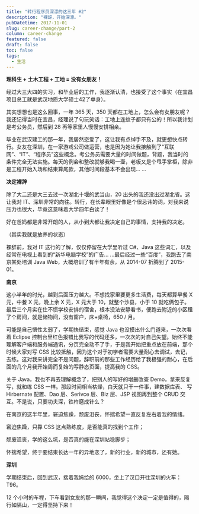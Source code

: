 ```yaml
---
title: "转行程序员深漂的这三年 #2"
description: "裸辞，开始深漂。"
pubDatetime: 2017-11-01
slug: career-change/part-2
column: career-change
featured: false
draft: false
toc: false
tags:
  - 生活
---
```


**理科生 + 土木工程 + 工地 = 没有女朋友！**

经过大三大四的实习，和毕业后的工作，我逐渐认清，也接受了这个事实（在宜昌项目总工就是武汉地质大学硕士42了单身）。

其实想想也是这么回事，一年 365 天，350 天都在工地上，怎么会有女朋友呢？我还记得当时在宜昌，经理说了句玩笑话：工地上连蚊子都只有公的！所以我计划是考公务员，然后到 28 再等家里人慢慢安排相亲。

毕业在武汉建工的那一年，我居然恋爱了，这让我有点绰手不及，就更想快点转行。女友在深圳，在一家游戏公司做运营，也是因为她让我接触到了“互联网”、“IT”、“程序员”这些概念。考公务员需要大量的时间做题，背题，我当时的条件完全无法实施。每天的例会和整改就够我喝一壶，老板又是个甩手掌柜，除非是工程开始入场和结束算尾款，其他时间段基本不会出现... ...

**决定裸辞**

除了大二还是大三去过一次湖北十堰的武当山，20 出头的我还没出过湖北省。这让我对 IT、深圳非常的向往。转行，在长辈眼里好像是个很忌讳的词，对我来说压力也很大，毕竟这意味着大学四年白读了！

好在爸妈都是非常开朗的人，从小到大都让我决定自己的事情，支持我的决定。

（其实我就是放养的状态）

裸辞前，我对 IT 这行的了解，仅仅停留在大学里听过 C#、Java 这些词汇，以及经常在电视上看到的“新华电脑学校”的广告... ...最后经过一些“百度”，我跑去了南京某处培训 Java Web，大概培训了有半年有余，从 2014-07 折腾到了 2015-01。

**南京**

这小半年的时光，越到后面压力越大。不想找家里要更多生活费，每天都算早餐 X 元，中餐 X 元，晚上余 X 元，X 元大于 10，就整个沙县，小于 10 就吃俩包子。最后三个月实在住不惯学校安排的宿舍，根本没法安静看书，便跑去附近的小区租了个房间，就是储物间，没有窗户，床+桌椅，650 / 月。

可能是自己悟性太弱了，学期快结束，感觉 Java 也没摸出什么门道来，一次次看着 Eclipse 控制台里红色报错比我写的代码还多，一次次的对自己失望。始终不能理解客户端和服务端通讯，分页完全动不了手，于是我开始把重点放在前端，那个时候大家对写 CSS 比较抵触，因为这个对于初学者需要大量耐心去调试，去记，去练。这对我来讲完全不是问题，辞职前的那些工作经历给了我极强的耐心，在后面的几个月我开始周而复始的写静态页面，提高我的 CSS。

关于 Java，我也不再去理解概念了，把别人的写好的增删改查 Demo，拿来反复写，就和练 CSS 一样。那段时间相当枯燥，白天就只干一件事，建数据库表、 写 Hirbernate 配置、Dao 层、Serivce 层、Biz 层、JSP 视图再到整个 CRUD 交互。不是说，只要功夫深，铁杵磨成针么？

在南京的这半年里，窘迫焦躁，颓废沮丧，怀揣希望一直反复左右着我的情绪。

窘迫焦躁，只靠 CSS 这点熟练度，是否能真的找到个工作；

颓废沮丧，学的这么坑，是否真的能在深圳站稳脚步；

怀揣希望，终于要结束长达一年的异地恋了，新的行业，新的城市，还有她。

**深圳**

学期结束后，回到武汉，揣着我妈给的 6000，坐上了汉口开往深圳的火车：T96。

12 个小时的车程，下车看到女友的那一瞬间，我觉得这个决定一定是值得的，隔行如隔山，一定得坚持下来！
